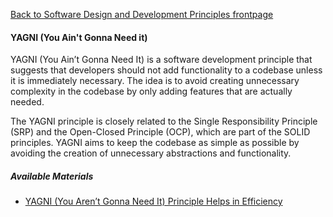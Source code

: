 [Back to Software Design and Development Principles frontpage](../04-software-design-principles.md)

#### YAGNI (You Ain't Gonna Need it)

YAGNI (You Ain’t Gonna Need It) is a software development principle that suggests that developers should not add functionality to a codebase unless it is immediately necessary. The idea is to avoid creating unnecessary complexity in the codebase by only adding features that are actually needed.

The YAGNI principle is closely related to the Single Responsibility Principle (SRP) and the Open-Closed Principle (OCP), which are part of the SOLID principles. YAGNI aims to keep the codebase as simple as possible by avoiding the creation of unnecessary abstractions and functionality.

##### Available Materials

- [YAGNI (You Aren’t Gonna Need It) Principle Helps in Efficiency](https://builtin.com/software-engineering-perspectives/yagni)
